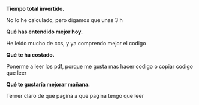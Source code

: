 **Tiempo total invertido.**

No lo he calculado, pero digamos que unas 3 h

**Qué has entendido mejor hoy.**

He leido mucho de ccs, y ya comprendo mejor el codigo

**Qué te ha costado.**

Ponerme a leer los pdf, porque me gusta mas hacer codigo o copiar codigo que leer

**Qué te gustaría mejorar mañana.**

Terner claro de que pagina a que pagina tengo que leer 